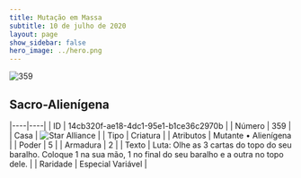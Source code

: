 ```yaml
---
title: Mutação em Massa
subtitle: 10 de julho de 2020
layout: page
show_sidebar: false
hero_image: ../hero.png
---
```


![359](https://cdn.keyforgegame.com/media/card_front/pt/479_359_PRRR7MR627QR_pt.png)

## Sacro-Alienígena

|----|----|
| ID | 14cb320f-ae18-4dc1-95e1-b1ce36c2970b |
| Número | 359 |
| Casa | ![Star Alliance](https://archonarcana.com/images/thumb/7/7d/Star_Alliance.png/22px-Star_Alliance.png "Aliança Estelar") |
| Tipo | Criatura |
| Atributos | Mutante • Alienígena |
| Poder | 5 |
| Armadura | 2 |
| Texto | Luta: Olhe as 3 cartas do topo do seu baralho. Coloque 1 na sua mão, 1 no final do seu baralho e a outra no topo dele. |
| Raridade | Especial Variável |
